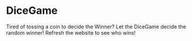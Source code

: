 # DiceGame
Tired of tossing a coin to decide the Winner? Let the DiceGame decide the random winner!
Refresh the website to see who wins!

